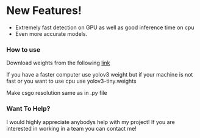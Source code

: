 # New Features!

  - Extremely fast detection on GPU as well as good inference time on cpu 
  - Even more accurate models.
### How to use

Download weights from the following [link](https://drive.google.com/drive/folders/10QvwT857wyShDlkZ9JWOJ1FGrL963OCU?usp=sharing)

If you have a faster computer use yolov3 weight but if your machine is not fast or you want to use cpu use yolov3-tiny.weights

Make csgo resolution same as in .py file
### Want To Help?

I would highly appreciate anybodys help with my project! If you are interested in working in a team you can contact me!
